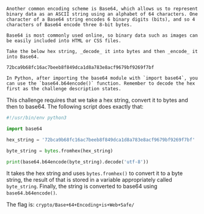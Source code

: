 ```
Another common encoding scheme is Base64, which allows us to represent binary data as an ASCII string using an alphabet of 64 characters. One character of a Base64 string encodes 6 binary digits (bits), and so 4 characters of Base64 encode three 8-bit bytes.  
  
Base64 is most commonly used online, so binary data such as images can be easily included into HTML or CSS files.  
  
Take the below hex string, _decode_ it into bytes and then _encode_ it into Base64.  
  
72bca9b68fc16ac7beeb8f849dca1d8a783e8acf9679bf9269f7bf  
  
In Python, after importing the base64 module with `import base64`, you can use the `base64.b64encode()` function. Remember to decode the hex first as the challenge description states.
```

This challenge requires that we take a hex string, convert it to bytes and then to base64. The following script does exactly that:

```python
#!/usr/bin/env python3

import base64

hex_string = '72bca9b68fc16ac7beeb8f849dca1d8a783e8acf9679bf9269f7bf'

byte_string = bytes.fromhex(hex_string)

print(base64.b64encode(byte_string).decode('utf-8'))
```

It takes the hex string and uses `bytes.fromhex()` to convert it to a byte string, the result of that is stored in a variable appropriately called `byte_string`. Finally, the string is converted to base64 using `base64.b64encode()`. 

The flag is: `crypto/Base+64+Encoding+is+Web+Safe/`
